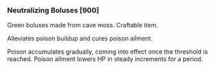 ### Neutralizing Boluses [900]

Green boluses made from cave moss. Craftable item.

Alleviates poison buildup and cures poison ailment.

Poison accumulates gradually, coming into effect once the threshold is reached. Poison ailment lowers HP in steady increments for a period.